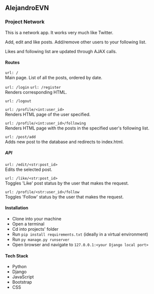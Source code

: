 ## AlejandroEVN

### Project Network 

This is a network app. It works very much like Twitter.

Add, edit and like posts. Add/remove other users to your following list.

Likes and following list are updated through AJAX calls.


#### Routes

`url: /`  
Main page. List of all the posts, ordered by date.

`url: /login` `url: /register`  
Renders corresponding HTML.

`url: /logout`  

`url: /profile/<int:user_id>`  
Renders HTML page of the user specified.

`url: /profile/<int:user_id>/following`  
Renders HTML page with the posts in the specified user's following list.

`url: /post/add`  
Adds new post to the database and redirects to index.html.

##### API

`url: /edit/<str:post_id>`  
Edits the selected post.

`url: /like/<str:post_id>`  
Toggles 'Like' post status by the user that makes the request.

`url: /profile/<str:user_id>/follow`  
Toggles 'Follow' status by the user that makes the request.


#### Installation

- Clone into your machine
- Open a terminal
- Cd into projects' folder
- Run `pip install requirements.txt` (ideally in a virtual environment)
- Run `py manage.py runserver`
- Open browser and navigate to `127.0.0.1:<your Django local port>`

#### Tech Stack
- Python
- Django
- JavaScript
- Bootstrap
- CSS
